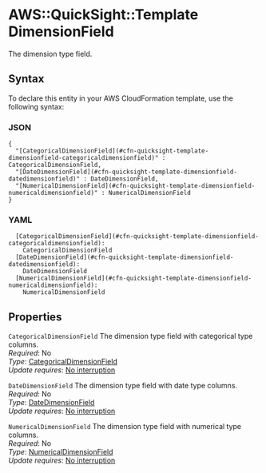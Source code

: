 # AWS::QuickSight::Template DimensionField<a name="aws-properties-quicksight-template-dimensionfield"></a>

The dimension type field\.

## Syntax<a name="aws-properties-quicksight-template-dimensionfield-syntax"></a>

To declare this entity in your AWS CloudFormation template, use the following syntax:

### JSON<a name="aws-properties-quicksight-template-dimensionfield-syntax.json"></a>

```
{
  "[CategoricalDimensionField](#cfn-quicksight-template-dimensionfield-categoricaldimensionfield)" : CategoricalDimensionField,
  "[DateDimensionField](#cfn-quicksight-template-dimensionfield-datedimensionfield)" : DateDimensionField,
  "[NumericalDimensionField](#cfn-quicksight-template-dimensionfield-numericaldimensionfield)" : NumericalDimensionField
}
```

### YAML<a name="aws-properties-quicksight-template-dimensionfield-syntax.yaml"></a>

```
  [CategoricalDimensionField](#cfn-quicksight-template-dimensionfield-categoricaldimensionfield):
    CategoricalDimensionField
  [DateDimensionField](#cfn-quicksight-template-dimensionfield-datedimensionfield):
    DateDimensionField
  [NumericalDimensionField](#cfn-quicksight-template-dimensionfield-numericaldimensionfield):
    NumericalDimensionField
```

## Properties<a name="aws-properties-quicksight-template-dimensionfield-properties"></a>

`CategoricalDimensionField` <a name="cfn-quicksight-template-dimensionfield-categoricaldimensionfield"></a>
The dimension type field with categorical type columns\.  
_Required_: No  
_Type_: [CategoricalDimensionField](aws-properties-quicksight-template-categoricaldimensionfield.md)  
_Update requires_: [No interruption](https://docs.aws.amazon.com/AWSCloudFormation/latest/UserGuide/using-cfn-updating-stacks-update-behaviors.html#update-no-interrupt)

`DateDimensionField` <a name="cfn-quicksight-template-dimensionfield-datedimensionfield"></a>
The dimension type field with date type columns\.  
_Required_: No  
_Type_: [DateDimensionField](aws-properties-quicksight-template-datedimensionfield.md)  
_Update requires_: [No interruption](https://docs.aws.amazon.com/AWSCloudFormation/latest/UserGuide/using-cfn-updating-stacks-update-behaviors.html#update-no-interrupt)

`NumericalDimensionField` <a name="cfn-quicksight-template-dimensionfield-numericaldimensionfield"></a>
The dimension type field with numerical type columns\.  
_Required_: No  
_Type_: [NumericalDimensionField](aws-properties-quicksight-template-numericaldimensionfield.md)  
_Update requires_: [No interruption](https://docs.aws.amazon.com/AWSCloudFormation/latest/UserGuide/using-cfn-updating-stacks-update-behaviors.html#update-no-interrupt)
